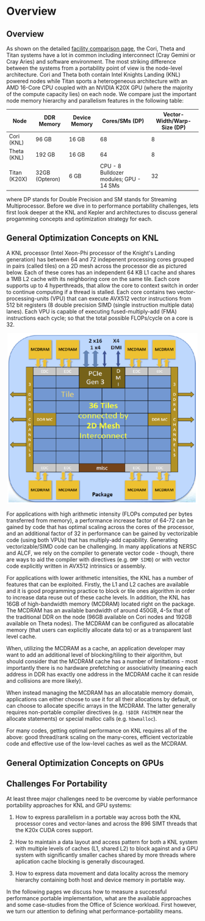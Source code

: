 # Overview

## Overview

As shown on the detailed [facility comparison page](http://performanceportability.org/facilities/comparison/), the Cori, Theta and Titan systems have a lot 
in common including interconnect (Cray Gemini or Cray Aries) and software environment. The most striking difference between the systems from a portability 
point 
of view is the node-level architecture. 
Cori and Theta both contain Intel Knights Landing (KNL) powered nodes while Titan sports a heterogeneous architecture with an AMD 16-Core CPU 
coupled with an NVIDIA K20X GPU (where the majority of the compute capacity lies) on each node. We compare just the important node memory hierarchy and 
parallelism features in the following table:

| Node | DDR Memory | Device Memory | Cores/SMs (DP) | Vector-Width/Warp-Size (DP) | 
|------|------------|---------------|-------|--------------|
| Cori (KNL)  | 96 GB | 16 GB | 68 | 8 | 
| Theta (KNL)  | 192 GB | 16 GB | 64 | 8 |
| Titan (K20X) | 32GB (Opteron) | 6 GB |  CPU - 8 Bulldozer modules; GPU -  14 SMs | 32 |

where DP stands for Double Precision and SM stands for Streaming Multiprocessor. Before we dive in to performance portability challenges, lets first look deeper at the 
KNL and Kepler and architectures to discuss general progamming concepts and optimization strategy for each. 

## General Optimization Concepts on KNL

A KNL processor (Intel Xeon-Phi processor of the Knight's Landing generation) has between 64 and 72 indepenent processing cores grouped in pairs (called tiles) on a 2D mesh
across the processor die as pictured below. Each of these cores has an independent 64 KB L1 cache and shares a 1MB L2 cache with its neighboring core on the same tile. Each core 
supports up to 4 hyperthreads, that allow the core to context switch in order to continue computing if a thread is stalled. Each core contains two vector-processing-units (VPU) that 
can execute AVX512 vector instructions from 512 bit registers (8 double precision SIMD (single instruction multiple data) lanes). Each VPU is capable of 
executing fused-multiply-add (FMA) 
instructions each cycle; so 
that the 
total possible FLOPs/cycle on a core is 32. 

<center><img src="knl.png" width=500></center>

For applications with high arithmetic intensity (FLOPs computed per bytes transferred from memory), a performance increase factor of 64-72 can be gained by 
code 
that has optimal 
scaling across the cores of the processor, and an additional factor of 32
in performance can be gained by vectorizable code (using both VPUs) that has multiply-add capability. Generating vectorizable/SIMD code can be 
challenging. In many applications at NERSC and ALCF, we rely on the compiler to generate vector code - though, there are ways to aid the compiler with 
directives (e.g. `OMP SIMD`) or with vector code explicitly written in AVX512 intrinsics or assembly.

For applications with lower arithmetic intensities, the KNL has a number of features that can be exploited. Firstly, the L1 and L2 caches are available and 
it is good programming practice to block or tile ones algorithm in order to increase data reuse out of these cache levels. In addition, the KNL has 16GB of 
high-bandwidth memory (MCDRAM) located right on the package. The MCDRAM has an available bandwidth of around 450GB, 4-5x that of the traditional DDR on the 
node (96GB available on Cori nodes and 192GB available on Theta nodes). The MCDRAM can be configured as allocatable memory (that users can explicitly 
allocate data to) or as a transparent last level cache. 

When, utilizing the MCDRAM as a cache, an application developer may want to add an additional level of blocking/tiling to their algorithm, but should 
consider that the MCDRAM cache has a number of limitations - most importantly there is no hardware prefetching or associativity (meaning each address in DDR 
has exactly one address in the MCDRAM cache it can reside and collisions are more likely). 

When instead managing the MCDRAM has an allocatable memory domain, applications can either choose to use it for all their allocations by default, or can 
choose to allocate specific arrays in the MCDRAM. The latter generally requires non-portable compiler directives (e.g. `!$DIR FASTMEM` near the allocate 
statements) or special malloc calls (e.g. `hbwmalloc`). 

For many codes, getting optimal performance on KNL requires all of the above: good thread/rank scaling on the many-cores, efficient vectorizable code and effective use of the 
low-level caches as well as the MCDRAM.

## General Optimization Concepts on GPUs

## Challenges For Portability

At least three major challenges need to be overcome by viable performance portability approaches for KNL and GPU systems:

1. How to express parallelism in a portable way across both the KNL processor cores and vector-lanes and across the 896 SIMT threads that the K20x 
CUDA cores support. 

2. How to maintain a data layout and access pattern for both a KNL system with multiple levels of caches (L1, shared L2) to block against and a GPU system with
significantly smaller caches shared by more threads where aplication
cache blocking is generally discouraged. 

3. How to express data movement and data locality across the memory hierarchy containing both host and device memory in portable way. 

In the following pages we discuss how to measure a successful performance portable implementation, what are the available approaches and some case-studies 
from 
the Office of Science workload. First however, we turn our attention to defining what performance-portability means. 


